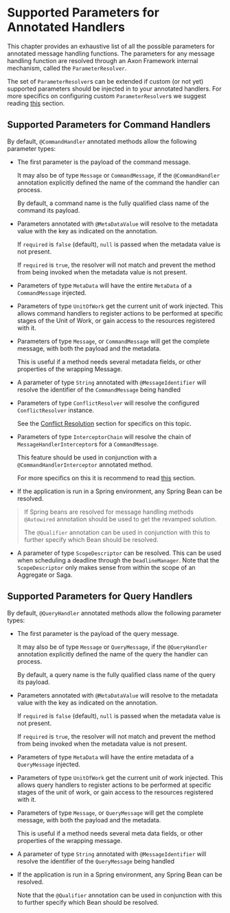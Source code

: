 # Supported Parameters for Annotated Handlers

This chapter provides an exhaustive list of all the possible parameters for annotated message handling functions. The parameters for any message handling function are resolved through an Axon Framework internal mechanism, called the `ParameterResolver`.

The set of `ParameterResolver`s can be extended if custom \(or not yet\) supported parameters should be injected in to your annotated handlers. For more specifics on configuring custom `ParameterResolver`s we suggest reading [this](../../appendices/message-handler-tuning/parameter-resolvers.md) section.

## Supported Parameters for Command Handlers

By default, `@CommandHandler` annotated methods allow the following parameter types:

* The first parameter is the payload of the command message.

  It may also be of type `Message` or `CommandMessage`, if the `@CommandHandler` annotation explicitly defined the name of the command the handler can process.

  By default, a command name is the fully qualified class name of the command its payload.

* Parameters annotated with `@MetaDataValue` will resolve to the metadata value with the key as indicated on the annotation.

  If `required` is `false` \(default\), `null` is passed when the metadata value is not present.

  If `required` is `true`, the resolver will not match and prevent the method from being invoked when the metadata value is not present.

* Parameters of type `MetaData` will have the entire `MetaData` of a `CommandMessage` injected.
* Parameters of type `UnitOfWork` get the current unit of work injected. This allows command handlers to register actions to be performed at specific stages of the Unit of Work, or gain access to the resources registered with it.
* Parameters of type `Message`, or `CommandMessage` will get the complete message, with both the payload and the metadata.

  This is useful if a method needs several metadata fields, or other properties of the wrapping Message.

* A parameter of type `String` annotated with `@MessageIdentifier` will resolve the identifier of the `CommandMessage` being handled
* Parameters of type `ConflictResolver` will resolve the configured `ConflictResolver` instance.

  See the [Conflict Resolution](../axon-framework-commands/modeling/conflict-resolution.md) section for specifics on this topic.

* Parameters of type `InterceptorChain` will resolve the chain of `MessageHandlerInterceptor`s for a `CommandMessage`.

  This feature should be used in conjunction with a `@CommandHandlerInterceptor` annotated method.

  For more specifics on this it is recommend to read [this](message-intercepting.md#commandhandlerinterceptor-annotation) section.

* If the application is run in a Spring environment, any Spring Bean can be resolved. 
  
> If Spring beans are resolved for message handling methods `@Autowired` annotation should be used to get the revamped solution. 
> 
> The `@Qualifier` annotation can be used in conjunction with this to further specify which Bean should be resolved.

* A parameter of type `ScopeDescriptor` can be resolved. This can be used when scheduling a deadline through the `DeadlineManager`. Note that the `ScopeDescriptor` only makes sense from within the scope of an Aggregate or Saga.

## Supported Parameters for Query Handlers

By default, `@QueryHandler` annotated methods allow the following parameter types:

* The first parameter is the payload of the query message.

  It may also be of type `Message` or `QueryMessage`, if the `@QueryHandler` annotation explicitly defined the name of the query the handler can process.

  By default, a query name is the fully qualified class name of the query its payload.

* Parameters annotated with `@MetaDataValue` will resolve to the metadata value with the key as indicated on the annotation.

  If `required` is `false` \(default\), `null` is passed when the metadata value is not present.

  If `required` is `true`, the resolver will not match and prevent the method from being invoked when the metadata value is not present.

* Parameters of type `MetaData` will have the entire metadata of a `QueryMessage` injected.
* Parameters of type `UnitOfWork` get the current unit of work injected. This allows query handlers to register actions to be performed at specific stages of the unit of work, or gain access to the resources registered with it.
* Parameters of type `Message`, or `QueryMessage` will get the complete message, with both the payload and the metadata.

  This is useful if a method needs several meta data fields, or other properties of the wrapping message.

* A parameter of type `String` annotated with `@MessageIdentifier` will resolve the identifier of the `QueryMessage` being handled
* If the application is run in a Spring environment, any Spring Bean can be resolved.

  Note that the `@Qualifier` annotation can be used in conjunction with this to further specify which Bean should be resolved.

